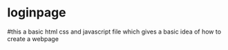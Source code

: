 # loginpage
#this a basic html css and javascript file which gives a basic idea of how to create a webpage
